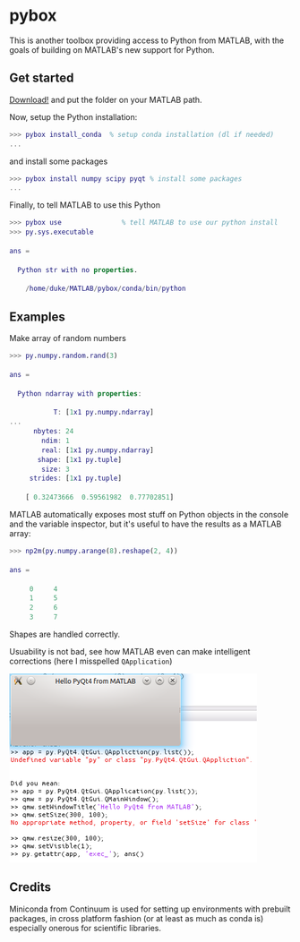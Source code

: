 # pybox

This is another toolbox providing access to Python from MATLAB, with the
goals of building on MATLAB's new support for Python.

## Get started

[Download!](https://github.com/maedoc/pybox/archive/master.zip) and put
the folder on your MATLAB path.

Now, setup the Python installation:
```matlab
>>> pybox install_conda  % setup conda installation (dl if needed)
... 
```

and install some packages

```matlab
>>> pybox install numpy scipy pyqt % install some packages
... 
```

Finally, to tell MATLAB to use this Python

```matlab
>>> pybox use               % tell MATLAB to use our python install
>>> py.sys.executable

ans = 

  Python str with no properties.

    /home/duke/MATLAB/pybox/conda/bin/python

```

## Examples

Make array of random numbers

```matlab
>>> py.numpy.random.rand(3)

ans = 

  Python ndarray with properties:

           T: [1x1 py.numpy.ndarray]
...
      nbytes: 24
        ndim: 1
        real: [1x1 py.numpy.ndarray]
       shape: [1x1 py.tuple]
        size: 3
     strides: [1x1 py.tuple]

    [ 0.32473666  0.59561982  0.77702851]

```

MATLAB automatically exposes most stuff on Python objects in the console
and the variable inspector, but it's useful to have the results as a MATLAB
array:

```matlab
>>> np2m(py.numpy.arange(8).reshape(2, 4))

ans =

     0     4
     1     5
     2     6
     3     7
```

Shapes are handled correctly.

Usuability is not bad, see how MATLAB even can make intelligent corrections
(here I misspelled `QApplication`)

![pyqtshot](pyqtshot.png)

## Credits

Miniconda from Continuum is used for setting up environments with prebuilt
packages, in cross platform fashion (or at least as much as conda is) 
especially onerous for scientific libraries.

